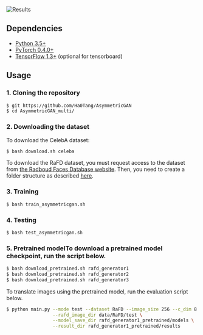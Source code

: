 ![Results](./imgs/rafd_results.jpg)

## Dependencies
* [Python 3.5+](https://www.continuum.io/downloads)
* [PyTorch 0.4.0+](http://pytorch.org/)
* [TensorFlow 1.3+](https://www.tensorflow.org/) (optional for tensorboard)

## Usage

### 1. Cloning the repository
```bash
$ git https://github.com/Ha0Tang/AsymmetricGAN
$ cd AsymmetricGAN_multi/
```

### 2. Downloading the dataset
To download the CelebA dataset:
```bash
$ bash download.sh celeba
```

To download the RaFD dataset, you must request access to the dataset from [the Radboud Faces Database website](http://www.socsci.ru.nl:8180/RaFD2/RaFD?p=main). Then, you need to create a folder structure as described [here](https://github.com/yunjey/StarGAN/blob/master/jpg/RaFD.md).

### 3. Training

```bash
$ bash train_asymmetricgan.sh
```

### 4. Testing

```bash
$ bash test_asymmetricgan.sh
```

### 5. Pretrained modelTo download a pretrained model checkpoint, run the script below.

```bash
$ bash download_pretrained.sh rafd_generator1
$ bash download_pretrained.sh rafd_generator2
$ bash download_pretrained.sh rafd_generator3
```

To translate images using the pretrained model, run the evaluation script below. 

```bash
$ python main.py --mode test --dataset RaFD --image_size 256 --c_dim 8 \
                 --rafd_image_dir data/RaFD/test \
                 --model_save_dir rafd_generator1_pretrained/models \
                 --result_dir rafd_generator1_pretrained/results
```
